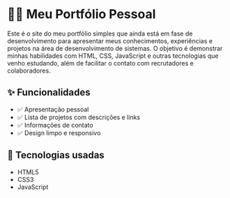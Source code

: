# 🧑‍💻 Meu Portfólio Pessoal

Este é o site do meu portfólio simples que ainda está em fase de desenvolvimento para apresentar meus conhecimentos, experiências e projetos na área de desenvolvimento de sistemas. O objetivo é demonstrar minhas habilidades com HTML, CSS, JavaScript e outras tecnologias que venho estudando, além de facilitar o contato com recrutadores e colaboradores.

## ✨ Funcionalidades

- ✅ Apresentação pessoal
- ✅ Lista de projetos com descrições e links
- ✅ Informações de contato
- ✅ Design limpo e responsivo

## 🚀 Tecnologias usadas

- HTML5
- CSS3
- JavaScript
